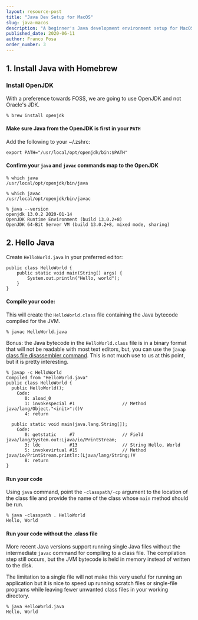 ```yaml
---
layout: resource-post
title: "Java Dev Setup for MacOS"
slug: java-macos
description: "A beginner's Java development environment setup for MacOS"
published_date: 2020-06-11
author: Franco Posa
order_number: 3
---
```


## 1. Install Java with Homebrew

### Install OpenJDK

With a preference towards FOSS, we are going to use OpenJDK and not Oracle's JDK.

```
% brew install openjdk
```

#### Make sure Java from the OpenJDK is first in your `PATH`

Add the following to your ~/.zshrc:
```
export PATH="/usr/local/opt/openjdk/bin:$PATH"
```

#### Confirm your `java` and `javac` commands map to the OpenJDK

```
% which java
/usr/local/opt/openjdk/bin/java

% which javac
/usr/local/opt/openjdk/bin/javac

% java --version
openjdk 13.0.2 2020-01-14
OpenJDK Runtime Environment (build 13.0.2+8)
OpenJDK 64-Bit Server VM (build 13.0.2+8, mixed mode, sharing)
```

## 2. Hello Java

Create `HelloWorld.java` in your preferred editor:

```
public class HelloWorld {
    public static void main(String[] args) { 
        System.out.println("Hello, world");
    }
}
```

#### Compile your code:

This will create the `HelloWorld.class` file containing the Java bytecode compiled for the JVM.
```
% javac HelloWorld.java
```

Bonus: the Java bytecode in the `HelloWorld.class` file is in a binary format that will not be readable with most text editors, but, you can use the `javap` [class file disassembler command](https://docs.oracle.com/en/java/javase/11/tools/javap.html). This is not much use to us at this point, but it is pretty interesting.

```
% javap -c HelloWorld
Compiled from "HelloWorld.java"
public class HelloWorld {
  public HelloWorld();
    Code:
       0: aload_0
       1: invokespecial #1                  // Method java/lang/Object."<init>":()V
       4: return

  public static void main(java.lang.String[]);
    Code:
       0: getstatic     #7                  // Field java/lang/System.out:Ljava/io/PrintStream;
       3: ldc           #13                 // String Hello, World
       5: invokevirtual #15                 // Method java/io/PrintStream.println:(Ljava/lang/String;)V
       8: return
}
```

#### Run your code

Using `java` command, point the `-classpath/-cp` argument to the location of the class file and provide the name of the class whose `main` method should be run.

```
% java -classpath . HelloWorld
Hello, World
```

#### Run your code without the .class file

More recent Java versions support running single Java files without the intermediate `javac` command for compiling to a class file. The compilation step still occurs, but the JVM bytecode is held in memory instead of written to the disk.

The limitation to a single file will not make this very useful for running an application but it is nice to speed up running scratch files or single-file programs while leaving fewer unwanted class files in your working directory.

```
% java HelloWorld.java 
Hello, World
```


